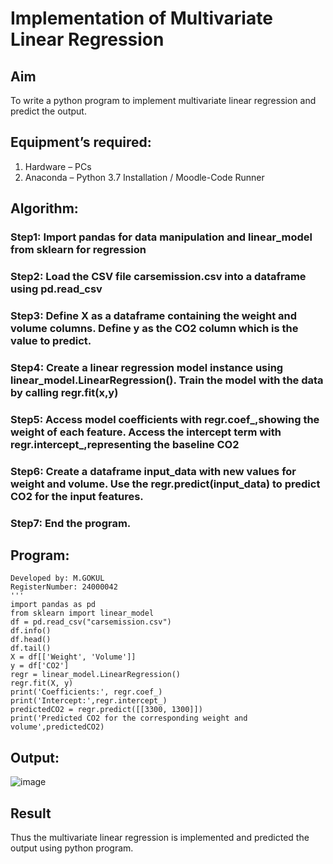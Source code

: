 # Implementation of Multivariate Linear Regression
## Aim
To write a python program to implement multivariate linear regression and predict the output.
## Equipment’s required:
1.	Hardware – PCs
2.	Anaconda – Python 3.7 Installation / Moodle-Code Runner
## Algorithm:

### Step1: Import pandas for data manipulation and linear_model from sklearn for regression

### Step2: Load the CSV file carsemission.csv into a dataframe using pd.read_csv

### Step3: Define X as a dataframe containing the weight and volume columns. Define y as the CO2 column which is the value to predict.

### Step4: Create a linear regression model instance using linear_model.LinearRegression(). Train the model with the data by calling regr.fit(x,y)

### Step5: Access model coefficients with regr.coef_,showing the weight of each feature. Access the intercept term with regr.intercept_,representing the baseline CO2

### Step6: Create a dataframe input_data with new values for weight and volume. Use the regr.predict(input_data) to predict CO2 for the input features.

### Step7: End the program.


## Program:
```'''
Developed by: M.GOKUL
RegisterNumber: 24000042
'''
import pandas as pd
from sklearn import linear_model
df = pd.read_csv("carsemission.csv")
df.info()
df.head()
df.tail()
X = df[['Weight', 'Volume']]
y = df['CO2']
regr = linear_model.LinearRegression()
regr.fit(X, y)
print('Coefficients:', regr.coef_)
print('Intercept:',regr.intercept_)
predictedCO2 = regr.predict([[3300, 1300]])
print('Predicted CO2 for the corresponding weight and volume',predictedCO2)

```
## Output:
![image](https://github.com/user-attachments/assets/01b39780-50de-43d2-9ea6-13d351136de0)


## Result
Thus the multivariate linear regression is implemented and predicted the output using python program.
